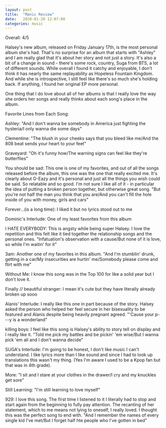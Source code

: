 ```yaml
---
layout: post
title:  "Manic Review"
date:   2020-01-20 12:07:00
categories: music
---
```


Overall: 4/5

Halsey's new album, released on Friday January 17th, is the most personal album she's had. That's no surprise for an album that starts with "Ashley" and I am really glad that it's about her story and not just a story. It's also a bit of a change in sound - there's some rock, country, Suga from BTS, a lot of different sounds. While overall I found it catchy and enjoyable, I don't think it has nearly the same replayability as Hopeless Fountain Kingdom. And while she is introspective, I still feel like there's so much she's holding back. If anything, I found her original EP more personal.

One thing that I do love about all of her albums is that I really love the way she orders her songs and really thinks about each song's place in the album.

Favorite Lines from Each Song:

Ashley: "And I don't wanna be somebody in America just fighting the hysteria/I only wanna die some days"

Clementine: "The blush in your cheeks says that you bleed like me/And the 808 beat sends your heart to your feet"

Graveyard: "Oh it's funny how/The warning signs can feel like they're butterflies"

You should be sad: This one is one of my favorites, and out of all the songs released before the album, this one was the one that really excited me. It's clearly about G-Eazy and it's personal and just all the things you wish could be said. So relatable and so good. I'm not sure I like all of it - in particular the idea of putting a broken person together, but otherwise great song. "But you're not half the man you think that you are/And you can't fill the hole inside of you with money, girls and cars"

Forever...(is a long time): I liked it but no lyrics stood out to me

Dominic's Interlude: One of my least favorites from this album

I HATE EVERYBODY: This is angsty while being super Halsey. I love the repetition and this felt like it tied together the relationship songs and the personal ones. "Infatuation's observation with a cause/But none of it is love, so while I'm waitin' for it"

3am: Another one of my favorites in this album. "And I'm stumblin' drunk, getting in a car/My insecurities are hurtin' me/Somebody please come and flirt with me"

Without Me: I know this song was in the Top 100 for like a solid year but I don't love it.

Finally // beautiful stranger: I mean it's cute but they have literally already broken up sooo

Alanis' Interlude: I really like this one in part because of the story. Halsey asked the person who helped her feel secure in her bisexuality to be featured and Alanis despite being heavily pregnant agreed. "'Cause your p---y is a wonderland"

killing boys: I feel like this song is Halsey's ability to story tell on display and I really like it. "Told me pick my battles and be pickin' 'em wise/But I wanna pick 'em all and I don't wanna decide"

SUGA's Interlude: I'm going to be honest, I don't like music I can't understand. I like lyrics more than I like sound and since I had to look up translations this wasn't my thing. (Yes I'm aware I used to be a Kpop fan but that was in 4th grade).

More: "I sit and I stare at your clothes in the drawer/I cry and my knuckles get sore"

Still Learning: "I'm still learning to love myself"

929: I love this song. The first time I listened to it I literally had to stop and start again from the beginning to fully pay attention. The recanting of her statement, which to me means not lying to oneself, I really loved. I thought this was the perfect song to end with. "And I remember the names of every single kid I've met/But I forget half hte people who I've gotten in bed"
